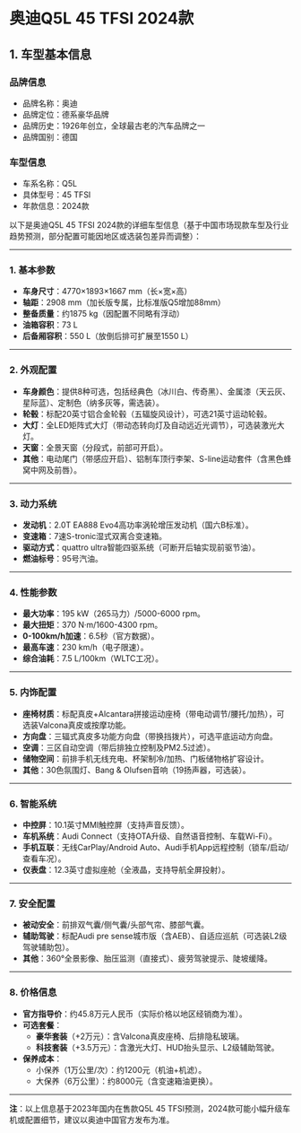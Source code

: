 
# 奥迪Q5L 45 TFSI 2024款
## 1. 车型基本信息
### 品牌信息
- 品牌名称：奥迪
- 品牌定位：德系豪华品牌
- 品牌历史：1926年创立，全球最古老的汽车品牌之一
- 品牌国别：德国

### 车型信息
- 车系名称：Q5L
- 具体型号：45 TFSI
- 年款信息：2024款

以下是奥迪Q5L 45 TFSI 2024款的详细车型信息（基于中国市场现款车型及行业趋势预测，部分配置可能因地区或选装包差异而调整）：

---

### **1. 基本参数**  
- **车身尺寸**：4770×1893×1667 mm（长×宽×高）  
- **轴距**：2908 mm（加长版专属，比标准版Q5增加88mm）  
- **整备质量**：约1875 kg（因配置不同略有浮动）  
- **油箱容积**：73 L  
- **后备厢容积**：550 L（放倒后排可扩展至1550 L）  

---

### **2. 外观配置**  
- **车身颜色**：提供8种可选，包括经典色（冰川白、传奇黑）、金属漆（天云灰、星际蓝）、定制色（纳多灰等，需选装）。  
- **轮毂**：标配20英寸铝合金轮毂（五辐旋风设计），可选21英寸运动轮毂。  
- **大灯**：全LED矩阵式大灯（带动态转向灯及自动远近光调节），可选装激光大灯。  
- **天窗**：全景天窗（分段式，前部可开启）。  
- **其他**：电动尾门（带感应开启）、铝制车顶行李架、S-line运动套件（含黑色蜂窝中网及前唇）。  

---

### **3. 动力系统**  
- **发动机**：2.0T EA888 Evo4高功率涡轮增压发动机（国六B标准）。  
- **变速箱**：7速S-tronic湿式双离合变速箱。  
- **驱动方式**：quattro ultra智能四驱系统（可断开后轴实现前驱节油）。  
- **燃油标号**：95号汽油。  

---

### **4. 性能参数**  
- **最大功率**：195 kW（265马力）/5000-6000 rpm。  
- **最大扭矩**：370 N·m/1600-4300 rpm。  
- **0-100km/h加速**：6.5秒（官方数据）。  
- **最高车速**：230 km/h（电子限速）。  
- **综合油耗**：7.5 L/100km（WLTC工况）。  

---

### **5. 内饰配置**  
- **座椅材质**：标配真皮+Alcantara拼接运动座椅（带电动调节/腰托/加热），可选装Valcona真皮或按摩功能。  
- **方向盘**：三辐式真皮多功能方向盘（带换挡拨片），可选平底运动方向盘。  
- **空调**：三区自动空调（带后排独立控制及PM2.5过滤）。  
- **储物空间**：前排手机无线充电、杯架制冷/加热、门板储物格扩容设计。  
- **其他**：30色氛围灯、Bang & Olufsen音响（19扬声器，可选装）。  

---

### **6. 智能系统**  
- **中控屏**：10.1英寸MMI触控屏（支持声音反馈）。  
- **车机系统**：Audi Connect（支持OTA升级、自然语音控制、车载Wi-Fi）。  
- **手机互联**：无线CarPlay/Android Auto、Audi手机App远程控制（锁车/启动/查看车况）。  
- **仪表盘**：12.3英寸虚拟座舱（全液晶，支持导航全屏投射）。  

---

### **7. 安全配置**  
- **被动安全**：前排双气囊/侧气囊/头部气帘、膝部气囊。  
- **辅助驾驶**：标配Audi pre sense城市版（含AEB）、自适应巡航（可选装L2级驾驶辅助包）。  
- **其他**：360°全景影像、胎压监测（直接式）、疲劳驾驶提示、陡坡缓降。  

---

### **8. 价格信息**  
- **官方指导价**：约45.8万元人民币（实际价格以地区经销商为准）。  
- **可选套餐**：  
  - **豪华套装**（+2万元）：含Valcona真皮座椅、后排隐私玻璃。  
  - **科技套装**（+3.5万元）：含激光大灯、HUD抬头显示、L2级辅助驾驶。  
- **保养成本**：  
  - 小保养（1万公里/次）：约1200元（机油+机滤）。  
  - 大保养（6万公里）：约8000元（含变速箱油更换）。  

---

**注**：以上信息基于2023年国内在售款Q5L 45 TFSI预测，2024款可能小幅升级车机或配置细节，建议以奥迪中国官方发布为准。
